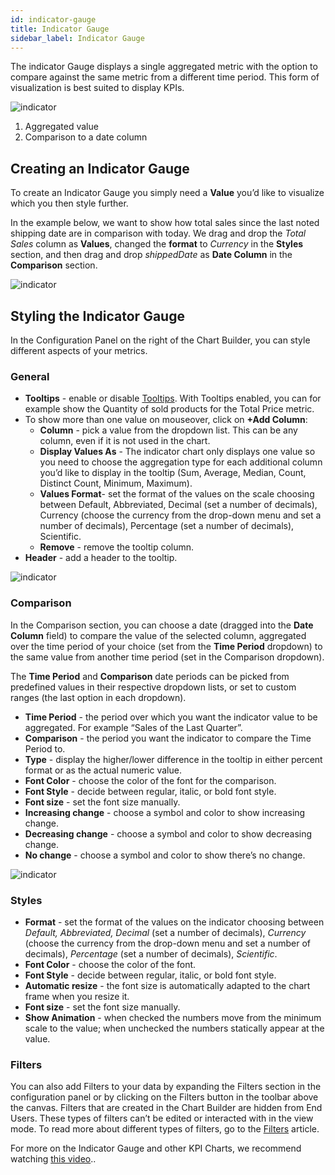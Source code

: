```yaml
---
id: indicator-gauge
title: Indicator Gauge
sidebar_label: Indicator Gauge
---
```


<div style={{textAlign: "justify"}}>

The indicator Gauge displays a single aggregated metric with the option to compare against the same metric from a different time period. This form of visualization is best suited to display KPIs.
 
![indicator](https://s3.amazonaws.com/cdn.qrvey.com/documentation_assets/ui-docs/dataviews/chart-types-all/Indicator/indicator.png#thumbnail-60)
 
 
1. Aggregated value
2. Comparison to a date column
 
## Creating an Indicator Gauge
To create an Indicator Gauge you simply need a **Value** you’d like to visualize which you then style further.
 
In the example below, we want to show how total sales since the last noted shipping date are in comparison with today.
We drag and drop the *Total Sales* column as **Values**, changed the **format** to *Currency* in the **Styles** section, and then drag and drop *shippedDate* as **Date Column** in the **Comparison** section.
 
 
![indicator](https://s3.amazonaws.com/cdn.qrvey.com/documentation_assets/ui-docs/dataviews/chart-types-all/Indicator/create.gif#thumbnail)
 
 
## Styling the Indicator Gauge
In the Configuration Panel on the right of the Chart Builder, you can style different aspects of your metrics.
 
### General
* **Tooltips** - enable or disable <a href="/docs/ui-docs/dataviews/chart-builder/tooltips" target="_blank">Tooltips</a>. With Tooltips enabled, you can for example show the Quantity of sold products for the Total Price metric.
 * To show more than one value on mouseover, click on **+Add Column**:
     * **Column** - pick a value from the dropdown list. This can be any column, even if it is not used in the chart.
     * **Display Values As** - The indicator chart only displays one value so you need to choose the aggregation type for each additional column you’d like to display in the tooltip (Sum, Average, Median, Count, Distinct Count, Minimum, Maximum).
     * **Values Format**- set the format of the values on the scale choosing between Default, Abbreviated, Decimal (set a number of decimals), Currency (choose the currency from the drop-down menu and set a number of decimals), Percentage (set a number of decimals), Scientific.
     * **Remove** - remove the tooltip column.
 * **Header** - add a header to the tooltip.
 
![indicator](https://s3.amazonaws.com/cdn.qrvey.com/documentation_assets/ui-docs/dataviews/chart-types-all/Indicator/tooltip.png#thumbnail)
 
### Comparison
In the Comparison section, you can choose a date (dragged into the **Date Column** field) to compare the value of the selected column, aggregated over the time period of your choice (set from the **Time Period** dropdown) to the same value from another time period (set in the Comparison dropdown).
 
The **Time Period** and **Comparison** date periods can be picked from predefined values in their respective dropdown lists, or set to custom ranges (the last option in each dropdown).
* **Time Period** - the period over which you want the indicator value to be aggregated. For example “Sales of the Last Quarter”.
* **Comparison** - the period you want the indicator to compare the Time Period to.
* **Type** - display the higher/lower difference in the tooltip in either percent format or as the actual numeric value.
* **Font Color** - choose the color of the font for the comparison.
* **Font Style** - decide between regular, italic, or bold font style.
* **Font size** -  set the font size manually.
* **Increasing change** - choose a symbol and color to show increasing change.
* **Decreasing change** - choose a symbol and color to show decreasing change.
* **No change** - choose a symbol and color to show there’s no change.
 
![indicator](https://s3.amazonaws.com/cdn.qrvey.com/documentation_assets/ui-docs/dataviews/chart-types-all/Indicator/comparison.png#thumbnail-40)
 
 
### Styles
 
* **Format** - set the format of the values on the indicator choosing between *Default, Abbreviated, Decimal* (set a number of decimals), *Currency* (choose the currency from the drop-down menu and set a number of decimals), *Percentage* (set a number of decimals), *Scientific*.
* **Font Color** - choose the color of the font.
* **Font Style** - decide between regular, italic, or bold font style.
* **Automatic resize** - the font size is automatically adapted to the chart frame when you resize it.
* **Font size** -  set the font size manually.
* **Show Animation** - when checked the numbers move from the minimum scale to the value; when unchecked the numbers statically appear at the value.
 
### Filters
You can also add Filters to your data by expanding the Filters section in the configuration panel or by clicking on the Filters button in the toolbar above the canvas.
Filters that are created in the Chart Builder are hidden from End Users. These types of filters can’t be edited or interacted with in the view mode. To read more about different types of filters, go to the <a href="/docs/ui-docs/dataviews/chart-builder/chart-configuration/chart-filters" target="_blank">Filters</a> article.
 
For more on the Indicator Gauge and other KPI Charts, we recommend watching <a href="/docs/video-training/building-qrvey-sample/kpi" target="_blank">this video</a>..
 
 
 
 
</div>
